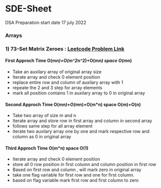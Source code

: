 # SDE-Sheet
DSA Preparation start date 17 july 2022
### Arrays
 ### 1) 73-Set Matrix Zeroes : [Leetcode Problem Link](https://leetcode.com/problems/set-matrix-zeroes/)
  #### First Approch Time O(m*n)+O(m^2*n^2)+O(m*n) space O(m*n)
  * Take an auxilary array of original array size
  * Iterate array and check 0 element position
  * replace entire row and column of auxilary array with 1
  * repeate the 2 and 3 step for array elements
  * mark all position contains 1 in auxilary array to 0 in original array 

  #### Second Approch Time O(m*n)+O(m*n)+O(m*n) space O(m)+O(n)
  * Take two array of size m and n
  * Iterate array and store row in first array and column in second array
  * follows same step for all array element
  * iterate two auxilary array one by one and mark respective row and column as 0 in original array

   #### Third Approch Time O(m*n) space O(1)
   * Iterate array and check 0 element position
   * store all 0 row position in first column and column position in first row
   * Based on first row and column , will mark zero in original array
   * take one flag variable for first row and one for first column.
   * based on flag variable mark first row and first column to zero 
